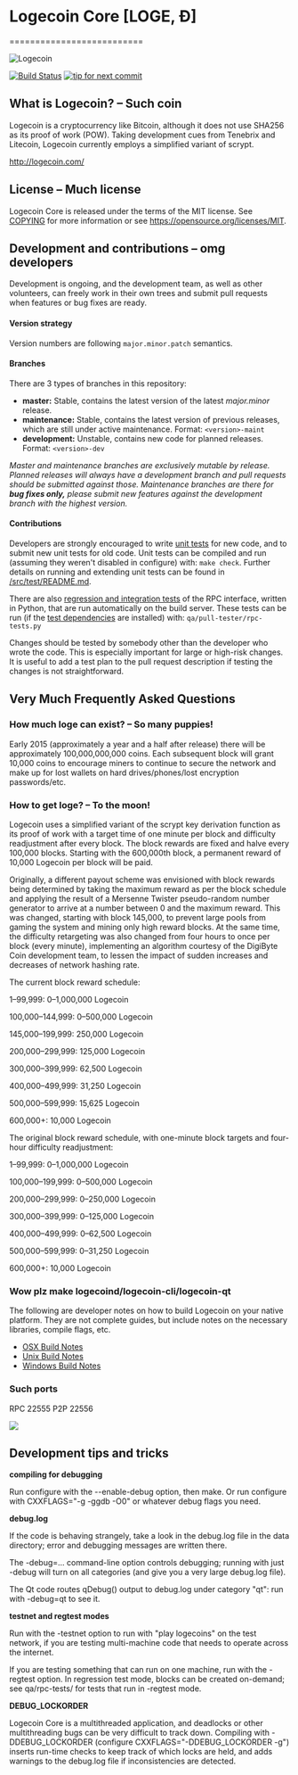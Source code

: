 # Logecoin Core [LOGE, Ð]
==========================

![Logecoin](http://static.tumblr.com/ppdj5y9/Ae9mxmxtp/300coin.png)

[![Build Status](https://travis-ci.org/logecoin/logecoin.svg?branch=1.14-dev)](https://travis-ci.org/logecoin/logecoin) [![tip for next commit](https://tip4commit.com/projects/702.svg)](https://tip4commit.com/github/logecoin/logecoin)

## What is Logecoin? – Such coin
Logecoin is a cryptocurrency like Bitcoin, although it does not use SHA256 as its proof of work (POW). Taking development cues from Tenebrix and Litecoin, Logecoin currently employs a simplified variant of scrypt.

http://logecoin.com/

## License – Much license
Logecoin Core is released under the terms of the MIT license. See [COPYING](COPYING) for more
information or see https://opensource.org/licenses/MIT.

## Development and contributions – omg developers
Development is ongoing, and the development team, as well as other volunteers, can freely work in their own trees and submit pull requests when features or bug fixes are ready.

#### Version strategy
Version numbers are following ```major.minor.patch``` semantics.

#### Branches
There are 3 types of branches in this repository:

- **master:** Stable, contains the latest version of the latest *major.minor* release.
- **maintenance:** Stable, contains the latest version of previous releases, which are still under active maintenance. Format: ```<version>-maint```
- **development:** Unstable, contains new code for planned releases. Format: ```<version>-dev```

*Master and maintenance branches are exclusively mutable by release. Planned releases will always have a development branch and pull requests should be submitted against those. Maintenance branches are there for* ***bug fixes only,*** *please submit new features against the development branch with the highest version.*

#### Contributions

Developers are strongly encouraged to write [unit tests](src/test/README.md) for new code, and to
submit new unit tests for old code. Unit tests can be compiled and run
(assuming they weren't disabled in configure) with: `make check`. Further details on running
and extending unit tests can be found in [/src/test/README.md](/src/test/README.md).

There are also [regression and integration tests](/qa) of the RPC interface, written
in Python, that are run automatically on the build server.
These tests can be run (if the [test dependencies](/qa) are installed) with: `qa/pull-tester/rpc-tests.py`

Changes should be tested by somebody other than the developer who wrote the
code. This is especially important for large or high-risk changes. It is useful
to add a test plan to the pull request description if testing the changes is
not straightforward.

## Very Much Frequently Asked Questions

### How much loge can exist? – So many puppies!
Early 2015 (approximately a year and a half after release) there will be approximately 100,000,000,000 coins.
Each subsequent block will grant 10,000 coins to encourage miners to continue to secure the network and make up for lost wallets on hard drives/phones/lost encryption passwords/etc.

### How to get loge? – To the moon!
Logecoin uses a simplified variant of the scrypt key derivation function as its proof of work with a target time of one minute per block and difficulty readjustment after every block. The block rewards are fixed and halve every 100,000 blocks. Starting with the 600,000th block, a permanent reward of 10,000 Logecoin per block will be paid. 

Originally, a different payout scheme was envisioned with block rewards being determined by taking the maximum reward as per the block schedule and applying the result of a Mersenne Twister pseudo-random number generator to arrive at a number between 0 and the maximum reward. This was changed, starting with block 145,000, to prevent large pools from gaming the system and mining only high reward blocks. At the same time, the difficulty retargeting was also changed from four hours to once per block (every minute), implementing an algorithm courtesy of the DigiByte Coin development team, to lessen the impact of sudden increases and decreases of network hashing rate.

The current block reward schedule:

1–99,999: 0–1,000,000 Logecoin

100,000–144,999: 0–500,000 Logecoin

145,000–199,999: 250,000 Logecoin

200,000–299,999: 125,000 Logecoin

300,000–399,999: 62,500 Logecoin

400,000–499,999: 31,250 Logecoin

500,000–599,999: 15,625 Logecoin

600,000+: 10,000 Logecoin

The original block reward schedule, with one-minute block targets and four-hour difficulty readjustment:

1–99,999: 0–1,000,000 Logecoin

100,000–199,999: 0–500,000 Logecoin

200,000–299,999: 0–250,000 Logecoin

300,000–399,999: 0–125,000 Logecoin

400,000–499,999: 0–62,500 Logecoin

500,000–599,999: 0–31,250 Logecoin

600,000+: 10,000 Logecoin

### Wow plz make logecoind/logecoin-cli/logecoin-qt

  The following are developer notes on how to build Logecoin on your native platform. They are not complete guides, but include notes on the necessary libraries, compile flags, etc.

  - [OSX Build Notes](doc/build-osx.md)
  - [Unix Build Notes](doc/build-unix.md)
  - [Windows Build Notes](doc/build-msw.md)

### Such ports
RPC 22555
P2P 22556

![](http://logesay.com/wow//////such/coin)

## Development tips and tricks

**compiling for debugging**

Run configure with the --enable-debug option, then make. Or run configure with
CXXFLAGS="-g -ggdb -O0" or whatever debug flags you need.

**debug.log**

If the code is behaving strangely, take a look in the debug.log file in the data directory;
error and debugging messages are written there.

The -debug=... command-line option controls debugging; running with just -debug will turn
on all categories (and give you a very large debug.log file).

The Qt code routes qDebug() output to debug.log under category "qt": run with -debug=qt
to see it.

**testnet and regtest modes**

Run with the -testnet option to run with "play logecoins" on the test network, if you
are testing multi-machine code that needs to operate across the internet.

If you are testing something that can run on one machine, run with the -regtest option.
In regression test mode, blocks can be created on-demand; see qa/rpc-tests/ for tests
that run in -regtest mode.

**DEBUG_LOCKORDER**

Logecoin Core is a multithreaded application, and deadlocks or other multithreading bugs
can be very difficult to track down. Compiling with -DDEBUG_LOCKORDER (configure
CXXFLAGS="-DDEBUG_LOCKORDER -g") inserts run-time checks to keep track of which locks
are held, and adds warnings to the debug.log file if inconsistencies are detected.
